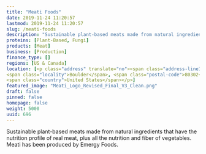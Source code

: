 ```yaml
---
title: "Meati Foods"
date: 2019-11-24 11:20:57
lastmod: 2019-11-24 11:20:57
slug: /meati-foods
description: "Sustainable plant-based meats made from natural ingredients that have the nutrition profile of real meat, plus all the nutrition and fiber of vegetables. Meati has been produced by Emergy Foods."
proteins: [Plant-Based, Fungi]
products: [Meat]
business: [Production]
finance_type: []
regions: [US & Canada]
location: [<p class="address" translate="no"><span class="address-line1">Canyon Boulevard</span><br>
<span class="locality">Boulder</span>, <span class="postal-code">80302</span><br>
<span class="country">United States</span></p>]
featured_image: "Meati_Logo_Revised_Final_V3_Clean.png"
draft: false
pinned: false
homepage: false
weight: 5000
uuid: 696
---
```

<p>Sustainable plant-based meats made from natural ingredients that have the nutrition profile of real meat, plus all the nutrition and fiber of vegetables. Meati has been produced by Emergy Foods.</p>
